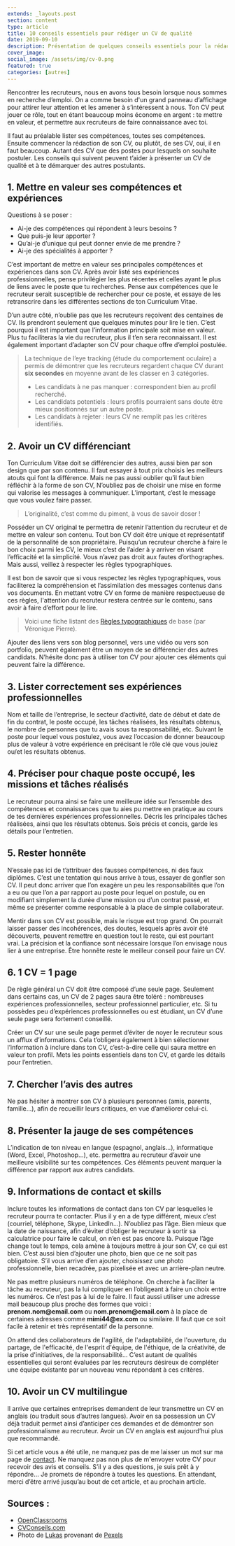 ```yaml
---
extends: _layouts.post
section: content
type: article
title: 10 conseils essentiels pour rédiger un CV de qualité
date: 2019-09-10
description: Présentation de quelques conseils essentiels pour la rédaction d'un CV remarquable, CV qui vous permet de vous demarquer des autres postulants comme vous à un poste disponible.
cover_image: 
social_image: /assets/img/cv-0.png
featured: true
categories: [autres]
---
```


Rencontrer les recruteurs, nous en avons tous besoin lorsque nous sommes en recherche d’emploi. On a comme besoin d'un grand panneau d’affichage pour attirer leur attention et les amener à s’intéressent à nous. Ton CV peut jouer ce rôle, tout en étant beaucoup moins économe en argent : te mettre en valeur, et permettre aux recruteurs de faire connaissance avec toi.

Il faut au préalable lister ses compétences, toutes ses compétences. Ensuite commencer la rédaction de son CV, ou plutôt, de ses CV, oui, il en faut beaucoup. Autant des CV que des postes pour lesquels on souhaite postuler. Les conseils qui suivent peuvent t’aider à présenter un CV de qualité et à te démarquer des autres postulants.

## 1. Mettre en valeur ses compétences et expériences

Questions à se poser :
- Ai-je des compétences qui répondent à leurs besoins ?
- Que puis-je leur apporter ?
- Qu’ai-je d’unique qui peut donner envie de me prendre ?
- Ai-je des spécialités à apporter ?

C’est important de mettre en valeur ses principales compétences et expériences dans son CV. Après avoir listé ses expériences professionnelles, pense privilégier les plus récentes et celles ayant le plus de liens avec le poste que tu recherches. Pense aux compétences que le recruteur serait susceptible de rechercher pour ce poste, et essaye de les retranscrire dans les différentes sections de ton Curriculum Vitae.

D’un autre côté, n’oublie pas que les recruteurs reçoivent des centaines de CV. Ils prendront seulement que quelques minutes pour lire le tien. C’est pourquoi il est important que l’information principale soit mise en valeur. Plus tu faciliteras la vie du recruteur, plus il t’en sera reconnaissant. Il est également important d’adapter son CV pour chaque offre d’emploi postulée.

> La technique de l’eye tracking (étude du comportement oculaire) a permis de démontrer que les recruteurs regardent chaque CV durant **six secondes** en moyenne avant de les classer en 3 catégories.
> - Les candidats à ne pas manquer : correspondent bien au profil recherché.
> - Les candidats potentiels : leurs profils pourraient sans doute être mieux positionnés sur un autre poste.
> - Les candidats à rejeter : leurs CV ne remplit pas les critères identifiés.

## 2. Avoir un CV différenciant

Ton Curriculum Vitae doit se différencier des autres, aussi bien par son design que par son contenu. Il faut essayer à tout prix choisis les meilleurs atouts qui font la différence. Mais ne pas aussi oublier qu’il faut bien réfléchir à la forme de son CV, N’oubliez pas de choisir une mise en forme qui valorise les messages à communiquer. L’important, c’est le message que vous voulez faire passer.

> L’originalité, c’est comme du piment, à vous de savoir doser !

Posséder un CV original te permettra de retenir l’attention du recruteur et de mettre en valeur son contenu. Tout bon CV doit être unique et représentatif de la personnalité de son propriétaire. Puisqu’un recruteur cherche à faire le bon choix parmi les CV, le mieux c’est de l’aider à y arriver en visant l’efficacité et la simplicité. Vous n’avez pas droit aux fautes d’orthographes. Mais aussi, veillez à respecter les règles typographiques.

Il est bon de savoir que si vous respectez les règles typographiques, vous faciliterez la compréhension et l’assimilation des messages contenus dans vos documents. En mettant votre CV en forme de manière respectueuse de ces règles, l'attention du recruteur restera centrée sur le contenu, sans avoir à faire d’effort pour le lire.

> Voici une fiche listant des [Règles typographiques](https://mrm.edu.umontpellier.fr/files/2016/02/SI-fiche-typographie.pdf) de base (par Véronique Pierre).

Ajouter des liens vers son blog personnel, vers une vidéo ou vers son portfolio, peuvent également être un moyen de se différencier des autres candidats. N’hésite donc pas à utiliser ton CV pour ajouter ces éléments qui peuvent faire la différence.

<div>
	<ins class="adsbygoogle"
	    style="display:block"
	    data-ad-client="ca-pub-9554638137229612"
	    data-ad-slot="9573950571"
	    data-ad-format="auto"
	    data-full-width-responsive="true"></ins>
	<script>
	    (adsbygoogle = window.adsbygoogle || []).push({});
	</script>
</div>

## 3. Lister correctement ses expériences professionnelles

Nom et taille de l’entreprise, le secteur d’activité, date de début et date de fin du contrat, le poste occupé, les tâches réalisées, les résultats obtenus, le nombre de personnes que tu avais sous ta responsabilité, etc. Suivant le poste pour lequel vous postulez, vous avez l’occasion de donner beaucoup plus de valeur à votre expérience en précisant le rôle clé que vous jouiez ou/et les résultats obtenus.

## 4. Préciser pour chaque poste occupé, les missions et tâches réalisés

Le recruteur pourra ainsi se faire une meilleure idée sur l’ensemble des compétences et connaissances que tu aies pu mettre en pratique au cours de tes dernières expériences professionnelles. Décris les principales tâches réalisées, ainsi que les résultats obtenus. Sois précis et concis, garde les détails pour l’entretien.

## 5. Rester honnête

N’essaie pas ici de t’attribuer des fausses compétences, ni des faux diplômes. C’est une tentation qui nous arrive à tous, essayer de gonfler son CV. Il peut donc arriver que l’on exagère un peu les responsabilités que l’on a eu ou que l’on a par rapport au poste pour lequel on postule, ou en modifiant simplement la durée d’une mission ou d’un contrat passé, et même se présenter comme responsable à la place de simple collaborateur.

Mentir dans son CV est possible, mais le risque est trop grand. On pourrait laisser passer des incohérences, des doutes, lesquels après avoir été découverts, peuvent remettre en question tout le reste, qui est pourtant vrai. La précision et la confiance sont nécessaire lorsque l’on envisage nous lier à une entreprise. Être honnête reste le meilleur conseil pour faire un CV.

## 6. 1 CV = 1 page

De règle général un CV doit être composé d’une seule page. Seulement dans certains cas, un CV de 2 pages saura être toléré : nombreuses expériences professionnelles, secteur professionnel particulier, etc. Si tu possèdes peu d’expériences professionnelles ou est étudiant, un CV d’une seule page sera fortement conseillé.

Créer un CV sur une seule page permet d’éviter de noyer le recruteur sous un afflux d’informations. Cela t’obligera également à bien sélectionner l’information à inclure dans ton CV, c’est-à-dire celle qui saura mettre en valeur ton profil. Mets les points essentiels dans ton CV, et garde les détails pour l’entretien.

## 7. Chercher l’avis des autres

Ne pas hésiter à montrer son CV à plusieurs personnes (amis, parents, famille…), afin de recueillir leurs critiques, en vue d’améliorer celui-ci.

## 8. Présenter la jauge de ses compétences

L’indication de ton niveau en langue (espagnol, anglais…), informatique (Word, Excel, Photoshop…), etc. permettra au recruteur d’avoir une meilleure visibilité sur tes compétences. Ces éléments peuvent marquer la différence par rapport aux autres candidats.

<div>
	<ins class="adsbygoogle"
	    style="display:block"
	    data-ad-client="ca-pub-9554638137229612"
	    data-ad-slot="9573950571"
	    data-ad-format="auto"
	    data-full-width-responsive="true"></ins>
	<script>
	    (adsbygoogle = window.adsbygoogle || []).push({});
	</script>
</div>

## 9. Informations de contact et skills

Inclure toutes les informations de contact dans ton CV par lesquelles le recruteur pourra te contacter. Plus il y en a de type différent, mieux c’est (courriel, téléphone, Skype, LinkedIn…). N’oubliez pas l’âge. Bien mieux que la date de naissance, afin d’éviter d’obliger le recruteur à sortir sa calculatrice pour faire le calcul, on n’en est pas encore là. Puisque l’âge change tout le temps, cela amène à toujours mettre à jour son CV, ce qui est bien. C’est aussi bien d’ajouter une photo, bien que ce ne soit pas obligatoire. S’il vous arrive d’en ajouter, choisissez une photo professionnelle, bien recadrée, pas pixelisée et avec un arrière-plan neutre.

Ne pas mettre plusieurs numéros de téléphone. On cherche à faciliter la tâche au recruteur, pas la lui compliquer en l’obligeant à faire un choix entre les numéros. Ce n’est pas à lui de le faire. Il faut aussi utiliser une adresse mail beaucoup plus proche des formes que voici : __prenom.nom@email.com__ ou __nom.prenom@email.com__ à la place de certaines adresses comme __mimi44@ex.com__ ou similaire. Il faut que ce soit facile à retenir et très représentatif de la personne.

On attend des collaborateurs de l'agilité, de l'adaptabilité, de l'ouverture, du partage, de l'efficacité, de l'esprit d'équipe, de l'éthique, de la créativité, de la prise d'initiatives, de la responsabilité... C’est autant de qualités essentielles qui seront évaluées par les recruteurs désireux de compléter une équipe existante par un nouveau venu répondant à ces critères.

## 10. Avoir un CV multilingue

Il arrive que certaines entreprises demandent de leur transmettre un CV en anglais (ou traduit sous d’autres langues). Avoir en sa possession un CV déjà traduit permet ainsi d’anticiper ces demandes et de démontrer son professionnalisme au recruteur. Avoir un CV en anglais est aujourd’hui plus que recommandé.

Si cet article vous a été utile, ne manquez pas de me laisser un mot sur ma page de [contact](/contact). Ne manquez pas non plus de m'envoyer votre CV pour recevoir des avis et conseils. S’il y a des questions, je suis prêt à y répondre… Je promets de répondre à toutes les questions. En attendant, merci d’être arrivé jusqu’au bout de cet article, et au prochain article.

## Sources :

- [OpenClassrooms](https://openclassrooms.com/fr/courses/4111506-rediger-un-cv-efficace)
- [CVConseils.com](https://CVConseils.com)
- Photo de [Lukas](https://www.pexels.com/fr-fr/@goumbik) provenant de [Pexels](https://www.pexels.com/fr-fr/photo/analyse-application-business-plan-croissance-59001)
